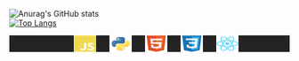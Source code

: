 
  ![Anurag's GitHub stats](https://github-readme-stats.vercel.app/api?username=pedrohenrique1421&show_icons=false&theme=github_dark_dimmed&hide=prs&count_private=true)
<br>
  [![Top Langs](https://github-readme-stats.vercel.app/api/top-langs/?username=pedrohenrique1421&layout=compact&theme=github_dark_dimmed)](https://github.com/pedrohenrique1421/github-readme-stats)


<div style="background-color: #242424; display: flex; justify-content: center; gap: 24px;"><br>
  <img align="center" alt="Pedro-js" height="30" width="40" src="https://raw.githubusercontent.com/devicons/devicon/master/icons/javascript/javascript-plain.svg">
  <img align="center" alt="Rafa-Python" height="30" width="40" src="https://raw.githubusercontent.com/devicons/devicon/master/icons/python/python-original.svg">
  <img align="center" alt="Rafa-HTML" height="30" width="40" src="https://raw.githubusercontent.com/devicons/devicon/master/icons/html5/html5-original.svg">
  <img align="center" alt="Rafa-CSS" height="30" width="40" src="https://raw.githubusercontent.com/devicons/devicon/master/icons/css3/css3-original.svg">
  <img align="center" alt="Rafa-React" height="30" width="40" src="https://raw.githubusercontent.com/devicons/devicon/master/icons/react/react-original.svg">
</div>
